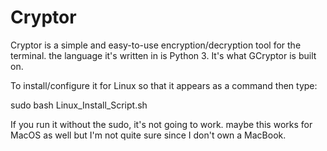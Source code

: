 # Cryptor
Cryptor is a simple and easy-to-use encryption/decryption tool for the terminal. the language it's written in is Python 3. It's what GCryptor is built on.

To install/configure it for Linux so that it appears as a command then type:

sudo bash Linux_Install_Script.sh

If you run it without the sudo, it's not going to work.
maybe this works for MacOS as well but I'm not quite sure since I don't own a MacBook.

